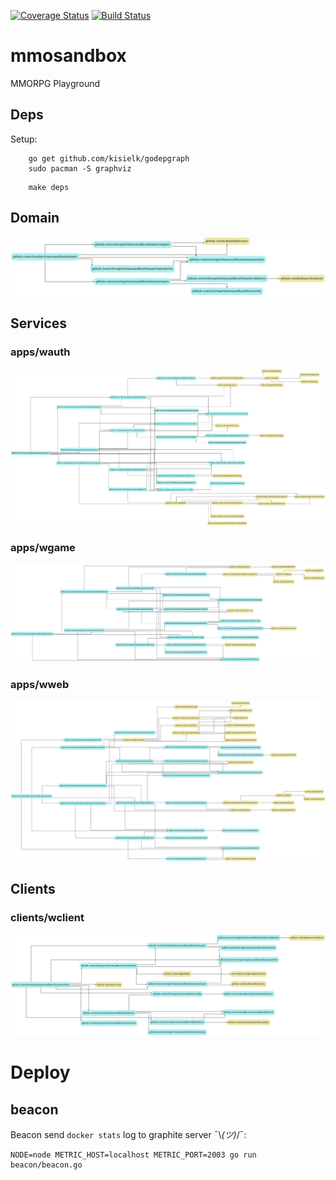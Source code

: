 [![Coverage Status](https://coveralls.io/repos/github/schweigert/mmosandbox/badge.svg)](https://coveralls.io/github/schweigert/mmosandbox)
[![Build Status](https://travis-ci.org/schweigert/mmosandbox.svg?branch=master)](https://travis-ci.org/schweigert/mmosandbox)

# mmosandbox
MMORPG Playground

## Deps

Setup:

```
    go get github.com/kisielk/godepgraph
    sudo pacman -S graphviz
```

```
    make deps
```

## Domain

![deps](domain/deps.png)

## Services

### apps/wauth

![deps](apps/wauth/deps.png)

### apps/wgame

![deps](apps/wgame/deps.png)

### apps/wweb

![deps](apps/wweb/deps.png)

## Clients

### clients/wclient

![deps](clients/wclient/deps.png)

# Deploy

## beacon

Beacon send `docker stats` log to graphite server ¯\\_(ツ)_/¯:

```
NODE=node METRIC_HOST=localhost METRIC_PORT=2003 go run beacon/beacon.go
```